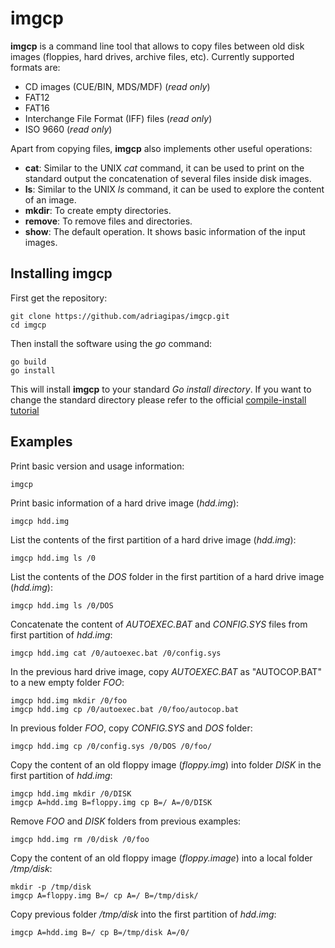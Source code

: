 # imgcp

**imgcp** is a command line tool that allows to copy files between old
  disk images (floppies, hard drives, archive files, etc). Currently
  supported formats are:

 - CD images (CUE/BIN, MDS/MDF) (*read only*)
 - FAT12
 - FAT16
 - Interchange File Format (IFF) files (*read only*)
 - ISO 9660 (*read only*)

Apart from copying files, **imgcp** also implements other useful operations:

 - **cat**: Similar to the UNIX *cat* command, it can be used to print
     on the standard output the concatenation of several files inside
     disk images.
 - **ls**: Similar to the UNIX *ls* command, it can be used to explore
     the content of an image.
 - **mkdir**: To create empty directories.
 - **remove**: To remove files and directories.
 - **show**: The default operation. It shows basic information of the
     input images.
     
## Installing imgcp

First get the repository:
```
git clone https://github.com/adriagipas/imgcp.git
cd imgcp
```

Then install the software using the *go* command:
```
go build
go install
```
This will install **imgcp** to your standard *Go install
directory*. If you want to change the standard directory please refer
to the official [compile-install
tutorial](https://go.dev/doc/tutorial/compile-install)

## Examples

Print basic version and usage information:
```
imgcp
```

Print basic information of a hard drive image (*hdd.img*):
```
imgcp hdd.img
```

List the contents of the first partition of a hard drive image (*hdd.img*):
```
imgcp hdd.img ls /0
```

List the contents of the *DOS* folder in the first partition of a hard
drive image (*hdd.img*):
```
imgcp hdd.img ls /0/DOS
```

Concatenate the content of *AUTOEXEC.BAT* and *CONFIG.SYS* files
from first partition of *hdd.img*:
```
imgcp hdd.img cat /0/autoexec.bat /0/config.sys
```

In the previous hard drive image, copy *AUTOEXEC.BAT* as "AUTOCOP.BAT"
to a new empty folder *FOO*:
```
imgcp hdd.img mkdir /0/foo
imgcp hdd.img cp /0/autoexec.bat /0/foo/autocop.bat
```

In previous folder *FOO*, copy *CONFIG.SYS* and *DOS* folder:
```
imgcp hdd.img cp /0/config.sys /0/DOS /0/foo/
```

Copy the content of an old floppy image (*floppy.img*) into folder
*DISK* in the first partition of *hdd.img*:
```
imgcp hdd.img mkdir /0/DISK
imgcp A=hdd.img B=floppy.img cp B=/ A=/0/DISK
```

Remove *FOO* and *DISK* folders from previous examples:
```
imgcp hdd.img rm /0/disk /0/foo
```

Copy the content of an old floppy image (*floppy.image*) into a local
folder */tmp/disk*:
```
mkdir -p /tmp/disk
imgcp A=floppy.img B=/ cp A=/ B=/tmp/disk/
```

Copy previous folder */tmp/disk* into the first partition of
*hdd.img*:
```
imgcp A=hdd.img B=/ cp B=/tmp/disk A=/0/
```
